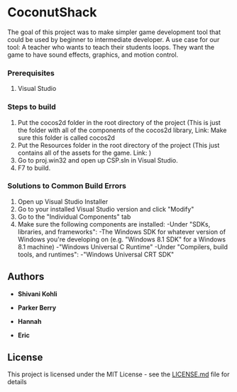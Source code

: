 # CoconutShack
The goal of this project was to make simpler game development tool that could be used by beginner to intermediate developer. 
A use case for our tool:
A teacher who wants to teach their students loops. They want the game to have sound effects, graphics, and motion control.  

### Prerequisites
1. Visual Studio

### Steps to build
1. Put the cocos2d folder in the root directory of the project (This is just the folder with all of the components of the cocos2d library, Link: 
   Make sure this folder is called cocos2d
2. Put the Resources folder in the root directory of the project (This just contains all of the assets for the game. Link: )
3. Go to proj.win32 and open up CSP.sln in Visual Studio.
4. F7 to build.
### Solutions to Common Build Errors
1. Open up Visual Studio Installer
2. Go to your installed Visual Studio version and click "Modify"
3. Go to the "Individual Components" tab
4. Make sure the following components are installed:
   -Under "SDKs, libraries, and frameworks":
     -The Windows SDK for whatever version of Windows you're developing on (e.g. "Windows 8.1 SDK" for a Windows 8.1 machine)
     -"Windows Universal C Runtime"
   -Under "Compilers, build tools, and runtimes":
     -"Windows Universal CRT SDK"
## Authors

* **Shivani Kohli** 

* **Parker Berry** 

* **Hannah** 

* **Eric** 



## License

This project is licensed under the MIT License - see the [LICENSE.md](LICENSE.md) file for details







